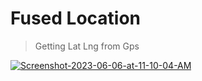 # Fused Location 

> Getting Lat Lng from Gps

<a href="https://ibb.co/NZPxvGh"><img src="https://i.ibb.co/TmScfNX/Screenshot-2023-06-06-at-11-10-04-AM.png" alt="Screenshot-2023-06-06-at-11-10-04-AM" border="0"></a>
